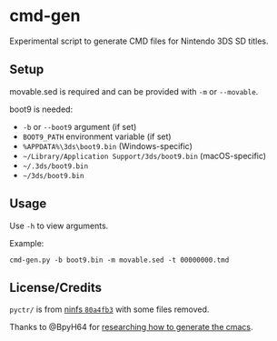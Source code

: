 # cmd-gen

Experimental script to generate CMD files for Nintendo 3DS SD titles.

## Setup
movable.sed is required and can be provided with `-m` or `--movable`.

boot9 is needed:
* `-b` or `--boot9` argument (if set)
* `BOOT9_PATH` environment variable (if set)
* `%APPDATA%\3ds\boot9.bin` (Windows-specific)
* `~/Library/Application Support/3ds/boot9.bin` (macOS-specific)
* `~/.3ds/boot9.bin`
* `~/3ds/boot9.bin`

## Usage

Use `-h` to view arguments.

Example:
```
cmd-gen.py -b boot9.bin -m movable.sed -t 00000000.tmd
```

## License/Credits
`pyctr/` is from [ninfs `80a4fb3`](https://github.com/ihaveamac/ninfs/tree/80a4fb387a56854973ea5498d3916b46f19f08a5/ninfs/pyctr) with some files removed.

Thanks to @BpyH64 for [researching how to generate the cmacs](https://github.com/d0k3/GodMode9/issues/340#issuecomment-487916606).
